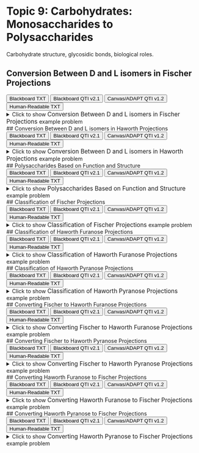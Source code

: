 # Topic 9: Carbohydrates: Monosaccharides to Polysaccharides

Carbohydrate structure, glycosidic bonds, biological roles.

## Conversion Between  D and L isomers in Fischer Projections

<div id="D_to_L_Fischer_configuration-button-container" class="button-container">
<button class="md-button custom-button bb_text" onclick="downloadFile('bbq-D_to_L_Fischer_configuration-questions.txt')" title="Download bbq-D_to_L_Fischer_configuration-questions.txt" aria-label="Click to download the Blackboard TXT file (bbq-D_to_L_Fischer_configuration-questions.txt)">
    <i class="fa fa-download"></i> Blackboard TXT
</button>
<button class="md-button custom-button bb_qti" onclick="downloadFile('blackboard_qti_v2_1-D_to_L_Fischer_configuration.zip')" title="Download blackboard_qti_v2_1-D_to_L_Fischer_configuration.zip" aria-label="Click to download the Blackboard QTI v2.1 file (blackboard_qti_v2_1-D_to_L_Fischer_configuration.zip)">
    <i class="fa fa-download"></i> Blackboard QTI v2.1
</button>
<button class="md-button custom-button canvas_qti" onclick="downloadFile('canvas_qti_v1_2-D_to_L_Fischer_configuration.zip')" title="Download canvas_qti_v1_2-D_to_L_Fischer_configuration.zip" aria-label="Click to download the Canvas/ADAPT QTI v1.2 file (canvas_qti_v1_2-D_to_L_Fischer_configuration.zip)">
    <i class="fa fa-download"></i> Canvas/ADAPT QTI v1.2
</button>
<button class="md-button custom-button human_read" onclick="window.open('human_readable-D_to_L_Fischer_configuration.txt', '_blank')" title="View human_readable-D_to_L_Fischer_configuration.txt" aria-label="Click to view the Human-Readable TXT file (human_readable-D_to_L_Fischer_configuration.txt)">
    <i class="fa fa-eye"></i> Human-Readable TXT
</button>
</div><details>
  <summary>Click 
    <span style='font-weight: normal;'>
       to show
    </span>
    <span style='font-size: 1.1em; color: var(--md-primary-fg-color--dark)'>
      Conversion Between  D and L isomers in Fischer Projections
    </span>
    <span style='font-weight: normal;'>
      example problem
    </span>
  </summary>
  {% include "biochemistry/topic09/selftest-D_to_L_Fischer_configuration.html" %}

</details>
## Conversion Between  D and L isomers in Haworth Projections

<div id="D_to_L_Haworth_configuration-button-container" class="button-container">
<button class="md-button custom-button bb_text" onclick="downloadFile('bbq-D_to_L_Haworth_configuration-questions.txt')" title="Download bbq-D_to_L_Haworth_configuration-questions.txt" aria-label="Click to download the Blackboard TXT file (bbq-D_to_L_Haworth_configuration-questions.txt)">
    <i class="fa fa-download"></i> Blackboard TXT
</button>
<button class="md-button custom-button bb_qti" onclick="downloadFile('blackboard_qti_v2_1-D_to_L_Haworth_configuration.zip')" title="Download blackboard_qti_v2_1-D_to_L_Haworth_configuration.zip" aria-label="Click to download the Blackboard QTI v2.1 file (blackboard_qti_v2_1-D_to_L_Haworth_configuration.zip)">
    <i class="fa fa-download"></i> Blackboard QTI v2.1
</button>
<button class="md-button custom-button canvas_qti" onclick="downloadFile('canvas_qti_v1_2-D_to_L_Haworth_configuration.zip')" title="Download canvas_qti_v1_2-D_to_L_Haworth_configuration.zip" aria-label="Click to download the Canvas/ADAPT QTI v1.2 file (canvas_qti_v1_2-D_to_L_Haworth_configuration.zip)">
    <i class="fa fa-download"></i> Canvas/ADAPT QTI v1.2
</button>
<button class="md-button custom-button human_read" onclick="window.open('human_readable-D_to_L_Haworth_configuration.txt', '_blank')" title="View human_readable-D_to_L_Haworth_configuration.txt" aria-label="Click to view the Human-Readable TXT file (human_readable-D_to_L_Haworth_configuration.txt)">
    <i class="fa fa-eye"></i> Human-Readable TXT
</button>
</div><details>
  <summary>Click 
    <span style='font-weight: normal;'>
       to show
    </span>
    <span style='font-size: 1.1em; color: var(--md-primary-fg-color--dark)'>
      Conversion Between  D and L isomers in Haworth Projections
    </span>
    <span style='font-weight: normal;'>
      example problem
    </span>
  </summary>
  {% include "biochemistry/topic09/selftest-D_to_L_Haworth_configuration.html" %}

</details>
## Polysaccharides Based on Function and Structure

<div id="MC-polysaccharides-button-container" class="button-container">
<button class="md-button custom-button bb_text" onclick="downloadFile('bbq-MC-polysaccharides-questions.txt')" title="Download bbq-MC-polysaccharides-questions.txt" aria-label="Click to download the Blackboard TXT file (bbq-MC-polysaccharides-questions.txt)">
    <i class="fa fa-download"></i> Blackboard TXT
</button>
<button class="md-button custom-button bb_qti" onclick="downloadFile('blackboard_qti_v2_1-MC-polysaccharides.zip')" title="Download blackboard_qti_v2_1-MC-polysaccharides.zip" aria-label="Click to download the Blackboard QTI v2.1 file (blackboard_qti_v2_1-MC-polysaccharides.zip)">
    <i class="fa fa-download"></i> Blackboard QTI v2.1
</button>
<button class="md-button custom-button canvas_qti" onclick="downloadFile('canvas_qti_v1_2-MC-polysaccharides.zip')" title="Download canvas_qti_v1_2-MC-polysaccharides.zip" aria-label="Click to download the Canvas/ADAPT QTI v1.2 file (canvas_qti_v1_2-MC-polysaccharides.zip)">
    <i class="fa fa-download"></i> Canvas/ADAPT QTI v1.2
</button>
<button class="md-button custom-button human_read" onclick="window.open('human_readable-MC-polysaccharides.txt', '_blank')" title="View human_readable-MC-polysaccharides.txt" aria-label="Click to view the Human-Readable TXT file (human_readable-MC-polysaccharides.txt)">
    <i class="fa fa-eye"></i> Human-Readable TXT
</button>
</div><details>
  <summary>Click 
    <span style='font-weight: normal;'>
       to show
    </span>
    <span style='font-size: 1.1em; color: var(--md-primary-fg-color--dark)'>
      Polysaccharides Based on Function and Structure
    </span>
    <span style='font-weight: normal;'>
      example problem
    </span>
  </summary>
  {% include "biochemistry/topic09/selftest-MC-polysaccharides.html" %}

</details>
## Classification of Fischer Projections

<div id="classify_Fischer-button-container" class="button-container">
<button class="md-button custom-button bb_text" onclick="downloadFile('bbq-classify_Fischer-questions.txt')" title="Download bbq-classify_Fischer-questions.txt" aria-label="Click to download the Blackboard TXT file (bbq-classify_Fischer-questions.txt)">
    <i class="fa fa-download"></i> Blackboard TXT
</button>
<button class="md-button custom-button bb_qti" onclick="downloadFile('blackboard_qti_v2_1-classify_Fischer.zip')" title="Download blackboard_qti_v2_1-classify_Fischer.zip" aria-label="Click to download the Blackboard QTI v2.1 file (blackboard_qti_v2_1-classify_Fischer.zip)">
    <i class="fa fa-download"></i> Blackboard QTI v2.1
</button>
<button class="md-button custom-button canvas_qti" onclick="downloadFile('canvas_qti_v1_2-classify_Fischer.zip')" title="Download canvas_qti_v1_2-classify_Fischer.zip" aria-label="Click to download the Canvas/ADAPT QTI v1.2 file (canvas_qti_v1_2-classify_Fischer.zip)">
    <i class="fa fa-download"></i> Canvas/ADAPT QTI v1.2
</button>
<button class="md-button custom-button human_read" onclick="window.open('human_readable-classify_Fischer.txt', '_blank')" title="View human_readable-classify_Fischer.txt" aria-label="Click to view the Human-Readable TXT file (human_readable-classify_Fischer.txt)">
    <i class="fa fa-eye"></i> Human-Readable TXT
</button>
</div><details>
  <summary>Click 
    <span style='font-weight: normal;'>
       to show
    </span>
    <span style='font-size: 1.1em; color: var(--md-primary-fg-color--dark)'>
      Classification of Fischer Projections
    </span>
    <span style='font-weight: normal;'>
      example problem
    </span>
  </summary>
  {% include "biochemistry/topic09/selftest-classify_Fischer.html" %}

</details>
## Classification of Haworth Furanose Projections

<div id="classify_Haworth-FURAN-button-container" class="button-container">
<button class="md-button custom-button bb_text" onclick="downloadFile('bbq-classify_Haworth-FURAN-questions.txt')" title="Download bbq-classify_Haworth-FURAN-questions.txt" aria-label="Click to download the Blackboard TXT file (bbq-classify_Haworth-FURAN-questions.txt)">
    <i class="fa fa-download"></i> Blackboard TXT
</button>
<button class="md-button custom-button bb_qti" onclick="downloadFile('blackboard_qti_v2_1-classify_Haworth-FURAN.zip')" title="Download blackboard_qti_v2_1-classify_Haworth-FURAN.zip" aria-label="Click to download the Blackboard QTI v2.1 file (blackboard_qti_v2_1-classify_Haworth-FURAN.zip)">
    <i class="fa fa-download"></i> Blackboard QTI v2.1
</button>
<button class="md-button custom-button canvas_qti" onclick="downloadFile('canvas_qti_v1_2-classify_Haworth-FURAN.zip')" title="Download canvas_qti_v1_2-classify_Haworth-FURAN.zip" aria-label="Click to download the Canvas/ADAPT QTI v1.2 file (canvas_qti_v1_2-classify_Haworth-FURAN.zip)">
    <i class="fa fa-download"></i> Canvas/ADAPT QTI v1.2
</button>
<button class="md-button custom-button human_read" onclick="window.open('human_readable-classify_Haworth-FURAN.txt', '_blank')" title="View human_readable-classify_Haworth-FURAN.txt" aria-label="Click to view the Human-Readable TXT file (human_readable-classify_Haworth-FURAN.txt)">
    <i class="fa fa-eye"></i> Human-Readable TXT
</button>
</div><details>
  <summary>Click 
    <span style='font-weight: normal;'>
       to show
    </span>
    <span style='font-size: 1.1em; color: var(--md-primary-fg-color--dark)'>
      Classification of Haworth Furanose Projections
    </span>
    <span style='font-weight: normal;'>
      example problem
    </span>
  </summary>
  {% include "biochemistry/topic09/selftest-classify_Haworth-FURAN.html" %}

</details>
## Classification of Haworth Pyranose Projections

<div id="classify_Haworth-PYRAN-button-container" class="button-container">
<button class="md-button custom-button bb_text" onclick="downloadFile('bbq-classify_Haworth-PYRAN-questions.txt')" title="Download bbq-classify_Haworth-PYRAN-questions.txt" aria-label="Click to download the Blackboard TXT file (bbq-classify_Haworth-PYRAN-questions.txt)">
    <i class="fa fa-download"></i> Blackboard TXT
</button>
<button class="md-button custom-button bb_qti" onclick="downloadFile('blackboard_qti_v2_1-classify_Haworth-PYRAN.zip')" title="Download blackboard_qti_v2_1-classify_Haworth-PYRAN.zip" aria-label="Click to download the Blackboard QTI v2.1 file (blackboard_qti_v2_1-classify_Haworth-PYRAN.zip)">
    <i class="fa fa-download"></i> Blackboard QTI v2.1
</button>
<button class="md-button custom-button canvas_qti" onclick="downloadFile('canvas_qti_v1_2-classify_Haworth-PYRAN.zip')" title="Download canvas_qti_v1_2-classify_Haworth-PYRAN.zip" aria-label="Click to download the Canvas/ADAPT QTI v1.2 file (canvas_qti_v1_2-classify_Haworth-PYRAN.zip)">
    <i class="fa fa-download"></i> Canvas/ADAPT QTI v1.2
</button>
<button class="md-button custom-button human_read" onclick="window.open('human_readable-classify_Haworth-PYRAN.txt', '_blank')" title="View human_readable-classify_Haworth-PYRAN.txt" aria-label="Click to view the Human-Readable TXT file (human_readable-classify_Haworth-PYRAN.txt)">
    <i class="fa fa-eye"></i> Human-Readable TXT
</button>
</div><details>
  <summary>Click 
    <span style='font-weight: normal;'>
       to show
    </span>
    <span style='font-size: 1.1em; color: var(--md-primary-fg-color--dark)'>
      Classification of Haworth Pyranose Projections
    </span>
    <span style='font-weight: normal;'>
      example problem
    </span>
  </summary>
  {% include "biochemistry/topic09/selftest-classify_Haworth-PYRAN.html" %}

</details>
## Converting Fischer to Haworth Furanose Projections

<div id="convert_Fischer_to_Haworth-FURAN-button-container" class="button-container">
<button class="md-button custom-button bb_text" onclick="downloadFile('bbq-convert_Fischer_to_Haworth-FURAN-questions.txt')" title="Download bbq-convert_Fischer_to_Haworth-FURAN-questions.txt" aria-label="Click to download the Blackboard TXT file (bbq-convert_Fischer_to_Haworth-FURAN-questions.txt)">
    <i class="fa fa-download"></i> Blackboard TXT
</button>
<button class="md-button custom-button bb_qti" onclick="downloadFile('blackboard_qti_v2_1-convert_Fischer_to_Haworth-FURAN.zip')" title="Download blackboard_qti_v2_1-convert_Fischer_to_Haworth-FURAN.zip" aria-label="Click to download the Blackboard QTI v2.1 file (blackboard_qti_v2_1-convert_Fischer_to_Haworth-FURAN.zip)">
    <i class="fa fa-download"></i> Blackboard QTI v2.1
</button>
<button class="md-button custom-button canvas_qti" onclick="downloadFile('canvas_qti_v1_2-convert_Fischer_to_Haworth-FURAN.zip')" title="Download canvas_qti_v1_2-convert_Fischer_to_Haworth-FURAN.zip" aria-label="Click to download the Canvas/ADAPT QTI v1.2 file (canvas_qti_v1_2-convert_Fischer_to_Haworth-FURAN.zip)">
    <i class="fa fa-download"></i> Canvas/ADAPT QTI v1.2
</button>
<button class="md-button custom-button human_read" onclick="window.open('human_readable-convert_Fischer_to_Haworth-FURAN.txt', '_blank')" title="View human_readable-convert_Fischer_to_Haworth-FURAN.txt" aria-label="Click to view the Human-Readable TXT file (human_readable-convert_Fischer_to_Haworth-FURAN.txt)">
    <i class="fa fa-eye"></i> Human-Readable TXT
</button>
</div><details>
  <summary>Click 
    <span style='font-weight: normal;'>
       to show
    </span>
    <span style='font-size: 1.1em; color: var(--md-primary-fg-color--dark)'>
      Converting Fischer to Haworth Furanose Projections
    </span>
    <span style='font-weight: normal;'>
      example problem
    </span>
  </summary>
  {% include "biochemistry/topic09/selftest-convert_Fischer_to_Haworth-FURAN.html" %}

</details>
## Converting Fischer to Haworth Pyranose Projections

<div id="convert_Fischer_to_Haworth-PYRAN-button-container" class="button-container">
<button class="md-button custom-button bb_text" onclick="downloadFile('bbq-convert_Fischer_to_Haworth-PYRAN-questions.txt')" title="Download bbq-convert_Fischer_to_Haworth-PYRAN-questions.txt" aria-label="Click to download the Blackboard TXT file (bbq-convert_Fischer_to_Haworth-PYRAN-questions.txt)">
    <i class="fa fa-download"></i> Blackboard TXT
</button>
<button class="md-button custom-button bb_qti" onclick="downloadFile('blackboard_qti_v2_1-convert_Fischer_to_Haworth-PYRAN.zip')" title="Download blackboard_qti_v2_1-convert_Fischer_to_Haworth-PYRAN.zip" aria-label="Click to download the Blackboard QTI v2.1 file (blackboard_qti_v2_1-convert_Fischer_to_Haworth-PYRAN.zip)">
    <i class="fa fa-download"></i> Blackboard QTI v2.1
</button>
<button class="md-button custom-button canvas_qti" onclick="downloadFile('canvas_qti_v1_2-convert_Fischer_to_Haworth-PYRAN.zip')" title="Download canvas_qti_v1_2-convert_Fischer_to_Haworth-PYRAN.zip" aria-label="Click to download the Canvas/ADAPT QTI v1.2 file (canvas_qti_v1_2-convert_Fischer_to_Haworth-PYRAN.zip)">
    <i class="fa fa-download"></i> Canvas/ADAPT QTI v1.2
</button>
<button class="md-button custom-button human_read" onclick="window.open('human_readable-convert_Fischer_to_Haworth-PYRAN.txt', '_blank')" title="View human_readable-convert_Fischer_to_Haworth-PYRAN.txt" aria-label="Click to view the Human-Readable TXT file (human_readable-convert_Fischer_to_Haworth-PYRAN.txt)">
    <i class="fa fa-eye"></i> Human-Readable TXT
</button>
</div><details>
  <summary>Click 
    <span style='font-weight: normal;'>
       to show
    </span>
    <span style='font-size: 1.1em; color: var(--md-primary-fg-color--dark)'>
      Converting Fischer to Haworth Pyranose Projections
    </span>
    <span style='font-weight: normal;'>
      example problem
    </span>
  </summary>
  {% include "biochemistry/topic09/selftest-convert_Fischer_to_Haworth-PYRAN.html" %}

</details>
## Converting Haworth Furanose to Fischer Projections

<div id="convert_Haworth_to_Fischer-FURAN-button-container" class="button-container">
<button class="md-button custom-button bb_text" onclick="downloadFile('bbq-convert_Haworth_to_Fischer-FURAN-questions.txt')" title="Download bbq-convert_Haworth_to_Fischer-FURAN-questions.txt" aria-label="Click to download the Blackboard TXT file (bbq-convert_Haworth_to_Fischer-FURAN-questions.txt)">
    <i class="fa fa-download"></i> Blackboard TXT
</button>
<button class="md-button custom-button bb_qti" onclick="downloadFile('blackboard_qti_v2_1-convert_Haworth_to_Fischer-FURAN.zip')" title="Download blackboard_qti_v2_1-convert_Haworth_to_Fischer-FURAN.zip" aria-label="Click to download the Blackboard QTI v2.1 file (blackboard_qti_v2_1-convert_Haworth_to_Fischer-FURAN.zip)">
    <i class="fa fa-download"></i> Blackboard QTI v2.1
</button>
<button class="md-button custom-button canvas_qti" onclick="downloadFile('canvas_qti_v1_2-convert_Haworth_to_Fischer-FURAN.zip')" title="Download canvas_qti_v1_2-convert_Haworth_to_Fischer-FURAN.zip" aria-label="Click to download the Canvas/ADAPT QTI v1.2 file (canvas_qti_v1_2-convert_Haworth_to_Fischer-FURAN.zip)">
    <i class="fa fa-download"></i> Canvas/ADAPT QTI v1.2
</button>
<button class="md-button custom-button human_read" onclick="window.open('human_readable-convert_Haworth_to_Fischer-FURAN.txt', '_blank')" title="View human_readable-convert_Haworth_to_Fischer-FURAN.txt" aria-label="Click to view the Human-Readable TXT file (human_readable-convert_Haworth_to_Fischer-FURAN.txt)">
    <i class="fa fa-eye"></i> Human-Readable TXT
</button>
</div><details>
  <summary>Click 
    <span style='font-weight: normal;'>
       to show
    </span>
    <span style='font-size: 1.1em; color: var(--md-primary-fg-color--dark)'>
      Converting Haworth Furanose to Fischer Projections
    </span>
    <span style='font-weight: normal;'>
      example problem
    </span>
  </summary>
  {% include "biochemistry/topic09/selftest-convert_Haworth_to_Fischer-FURAN.html" %}

</details>
## Converting Haworth Pyranose to Fischer Projections

<div id="convert_Haworth_to_Fischer-PYRAN-button-container" class="button-container">
<button class="md-button custom-button bb_text" onclick="downloadFile('bbq-convert_Haworth_to_Fischer-PYRAN-questions.txt')" title="Download bbq-convert_Haworth_to_Fischer-PYRAN-questions.txt" aria-label="Click to download the Blackboard TXT file (bbq-convert_Haworth_to_Fischer-PYRAN-questions.txt)">
    <i class="fa fa-download"></i> Blackboard TXT
</button>
<button class="md-button custom-button bb_qti" onclick="downloadFile('blackboard_qti_v2_1-convert_Haworth_to_Fischer-PYRAN.zip')" title="Download blackboard_qti_v2_1-convert_Haworth_to_Fischer-PYRAN.zip" aria-label="Click to download the Blackboard QTI v2.1 file (blackboard_qti_v2_1-convert_Haworth_to_Fischer-PYRAN.zip)">
    <i class="fa fa-download"></i> Blackboard QTI v2.1
</button>
<button class="md-button custom-button canvas_qti" onclick="downloadFile('canvas_qti_v1_2-convert_Haworth_to_Fischer-PYRAN.zip')" title="Download canvas_qti_v1_2-convert_Haworth_to_Fischer-PYRAN.zip" aria-label="Click to download the Canvas/ADAPT QTI v1.2 file (canvas_qti_v1_2-convert_Haworth_to_Fischer-PYRAN.zip)">
    <i class="fa fa-download"></i> Canvas/ADAPT QTI v1.2
</button>
<button class="md-button custom-button human_read" onclick="window.open('human_readable-convert_Haworth_to_Fischer-PYRAN.txt', '_blank')" title="View human_readable-convert_Haworth_to_Fischer-PYRAN.txt" aria-label="Click to view the Human-Readable TXT file (human_readable-convert_Haworth_to_Fischer-PYRAN.txt)">
    <i class="fa fa-eye"></i> Human-Readable TXT
</button>
</div><details>
  <summary>Click 
    <span style='font-weight: normal;'>
       to show
    </span>
    <span style='font-size: 1.1em; color: var(--md-primary-fg-color--dark)'>
      Converting Haworth Pyranose to Fischer Projections
    </span>
    <span style='font-weight: normal;'>
      example problem
    </span>
  </summary>
  {% include "biochemistry/topic09/selftest-convert_Haworth_to_Fischer-PYRAN.html" %}

</details>
